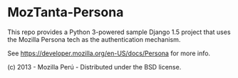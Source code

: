 MozTanta-Persona
================

This repo provides a Python 3-powered sample Django 1.5 project that uses the Mozilla Persona tech as the authentication mechanism.

See https://developer.mozilla.org/en-US/docs/Persona for more info.

(c) 2013 - Mozilla Perú - Distributed under the BSD license.  
